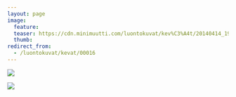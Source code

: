 ```yaml
---
layout: page
image:
  feature:
  teaser: https://cdn.minimuutti.com/luontokuvat/kev%C3%A4t/20140414_191805-245px.jpg
  thumb:
redirect_from:
  - /luontokuvat/kevat/00016
---
```


![](https://cdn.minimuutti.com/luontokuvat/kev%C3%A4t/20140414_190210-800px.jpg)

![](https://cdn.minimuutti.com/luontokuvat/kev%C3%A4t/20140414_191805-800px.jpg)
